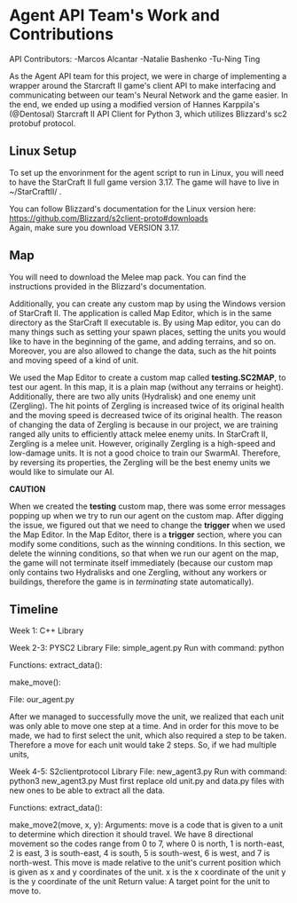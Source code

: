 # Agent API Team's Work and Contributions
API Contributors:
  -Marcos Alcantar
  -Natalie Bashenko
  -Tu-Ning Ting

As the Agent API team for this project, we were in charge of implementing a wrapper around the Starcraft II game's client API to make interfacing and communicating between our team's Neural Network and the game easier. In the end, we ended up using a modified version of Hannes Karppila's (@Dentosal) Starcraft II API Client for Python 3, which utilizes Blizzard's sc2 protobuf protocol. 

## Linux Setup
To set up the envorinment for the agent script to run in Linux, you will need to have the StarCraft II full game version 3.17. The game will have to live in ~/StarCraftII/ . 

You can follow Blizzard's documentation for the Linux version here: https://github.com/Blizzard/s2client-proto#downloads  
Again, make sure you download VERSION 3.17.

## Map
You will need to download the Melee map pack. You can find the instructions provided in the Blizzard's documentation.  

Additionally, you can create any custom map by using the Windows version of StarCraft II. The application is called Map Editor, which is in the same directory as the StarCraft II executable is. By using Map editor, you can do many things such as setting your spawn places, setting the units you would like to have in the beginning of the game, and adding terrains, and so on. Moreover, you are also allowed to change the data, such as the hit points and moving speed of a kind of unit.

We used the Map Editor to create a custom map called **testing.SC2MAP**, to test our agent. In this map, it is a plain map (without any terrains or height). Additionally, there are two ally units (Hydralisk) and one enemy unit (Zergling). The hit points of Zergling is increased twice of its original health and the moving speed is decreased twice of its original health. The reason of changing the data of Zergling is because in our project, we are training ranged ally units to efficiently attack melee enemy units. In StarCraft II, Zergling is a melee unit. However, originally Zergling is a high-speed and low-damage units. It is not a good choice to train our SwarmAI. Therefore, by reversing its properties, the Zergling will be the best enemy units we would like to simulate our AI.

**CAUTION**

When we created the **testing** custom map, there was some error messages popping up when we try to run our agent on the custom map. After digging the issue, we figured out that we need to change the **trigger** when we used the Map Editor. In the Map Editor, there is a **trigger** section, where you can modify some conditions, such as the winning conditions. In this section, we delete the winning conditions, so that when we run our agent on the map, the game will not terminate itself immediately (because our custom map only contains two Hydralisks and one Zergling, without any workers or buildings, therefore the game is in *terminating* state automatically).


## Timeline

Week 1: C++ Library

Week 2-3: PYSC2 Library File: simple_agent.py Run with command: python

Functions: extract_data():

make_move():

File: our_agent.py

After we managed to successfully move the unit, we realized that each unit was only able to move one step at a time. And in order for this move to be made, we had to first select the unit, which also required a step to be taken. Therefore a move for each unit would take 2 steps. So, if we had multiple units,

Week 4-5: S2clientprotocol Library File: new_agent3.py Run with command: python3 new_agent3.py Must first replace old unit.py and data.py files with new ones to be able to extract all the data.

Functions: extract_data():

make_move2(move, x, y): Arguments: move is a code that is given to a unit to determine which direction it should travel. We have 8 directional movement so the codes range from 0 to 7, where 0 is north, 1 is north-east, 2 is east, 3 is south-east, 4 is south, 5 is south-west, 6 is west, and 7 is north-west. This move is made relative to the unit's current position which is given as x and y coordinates of the unit. x is the x coordinate of the unit y is the y coordinate of the unit Return value: A target point for the unit to move to.
